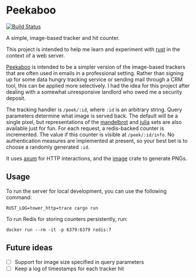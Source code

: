 # Peekaboo

[![Build Status](https://github.com/kujenga/peekaboo/actions/workflows/rust.yml/badge.svg)](https://github.com/kujenga/peekaboo/actions)

A simple, image-based tracker and hit counter.

This project is intended to help me learn and experiment with
[rust](https://www.rust-lang.org) in the context of a web server.

[Peekaboo](https://github.com/kujenga/peekaboo) is intended to be a simpler
version of the image-based trackers that are often used in emails in a
professional setting. Rather than signing up for some data hungry tracking
service or sending mail through a CRM tool, this can be applied more
selectively. I had the idea for this project after dealing with a somewhat
unresponsive landlord who owed me a security deposit.

The tracking handler is `/peek/:id`, where `:id` is an arbitrary string. Query
parameters determine what image is served back. The default will be a single
pixel, but representations of the
[mandelbrot](https://en.wikipedia.org/wiki/Mandelbrot_set) and
[julia](https://en.wikipedia.org/wiki/Julia_set) sets are also available just
for fun. For each request, a redis-backed counter is incremented. The value if
this counter is visible at `/peek/:id/info`. No authentication measures are
implemented at present, so your best bet is to choose a randomly generated
`:id`.

It uses [axum](https://github.com/tokio-rs/axum) for HTTP interactions, and
the [image](https://github.com/image-rs/image) crate to generate PNGs.

## Usage

To run the server for local development, you can use the following command:

```
RUST_LOG=tower_http=trace cargo run
```

To run Redis for storing counters persistently, run:

```
docker run --rm -it -p 6379:6379 redis:7
```

## Future ideas

- [ ] Support for image size specified in query parameters
- [ ] Keep a log of timestamps for each tracker hit
